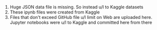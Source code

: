 1. Huge JSON data file is missing. So instead u/l to Kaggle datasets
2. These ipynb files were created from Kaggle
3. Files that don't exceed GitHub file u/l limit on Web are uploaded here. Jupyter notebooks were u/l to Kaggle and committed here from there
